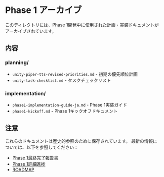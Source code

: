 # Phase 1 アーカイブ

このディレクトリには、Phase 1開発中に使用された計画・実装ドキュメントがアーカイブされています。

## 内容

### planning/
- `unity-piper-tts-revised-priorities.md` - 初期の優先順位計画
- `unity-task-checklist.md` - タスクチェックリスト

### implementation/
- `phase1-implementation-guide-ja.md` - Phase 1実装ガイド
- `phase1-kickoff.md` - Phase 1キックオフドキュメント

## 注意

これらのドキュメントは歴史的参照のために保存されています。
最新の情報については、以下を参照してください：

- [Phase 1最終完了報告書](../../progress/PHASE1-FINAL-COMPLETION.md)
- [Phase 1詳細進捗](../../progress/phase1-progress.md)
- [ROADMAP](../../ROADMAP.md)
